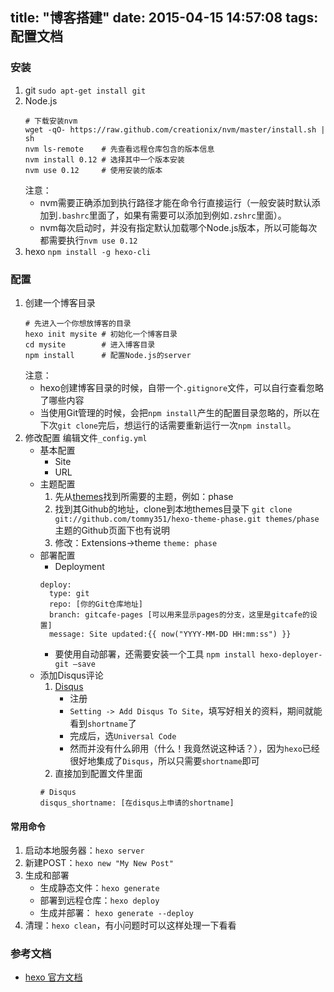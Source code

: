 title: "博客搭建"
date: 2015-04-15 14:57:08
tags: 配置文档
---

### 安装
1. git
    `sudo apt-get install git`
2. Node.js
    ```
    # 下载安装nvm
    wget -qO- https://raw.github.com/creationix/nvm/master/install.sh | sh 
    nvm ls-remote    # 先查看远程仓库包含的版本信息
    nvm install 0.12 # 选择其中一个版本安装
    nvm use 0.12     # 使用安装的版本
    ```
    注意：
    * nvm需要正确添加到执行路径才能在命令行直接运行（一般安装时默认添加到`.bashrc`里面了，如果有需要可以添加到例如`.zshrc`里面）。
    * nvm每次启动时，并没有指定默认加载哪个Node.js版本，所以可能每次都需要执行`nvm use 0.12`
3. hexo
    `npm install -g hexo-cli`

### 配置
1. 创建一个博客目录
    ```
    # 先进入一个你想放博客的目录
    hexo init mysite # 初始化一个博客目录
    cd mysite        # 进入博客目录
    npm install      # 配置Node.js的server
    ```
    注意：
    * hexo创建博客目录的时候，自带一个`.gitignore`文件，可以自行查看忽略了哪些内容
    * 当使用Git管理的时候，会把`npm install`产生的配置目录忽略的，所以在下次`git clone`完后，想运行的话需要重新运行一次`npm install`。
2. 修改配置
    编辑文件`_config.yml`
    * 基本配置
        - Site
        - URL
    * 主题配置
        1. 先从[themes](http://hexo.io/themes)找到所需要的主题，例如：phase
        2. 找到其Github的地址，clone到本地themes目录下
        `git clone git://github.com/tommy351/hexo-theme-phase.git themes/phase`
        主题的Github页面下也有说明
        3. 修改：Extensions->theme
        `theme: phase`
    * 部署配置
        - Deployment
        ```
        deploy:
          type: git
          repo: [你的Git仓库地址]
          branch: gitcafe-pages [可以用来显示pages的分支，这里是gitcafe的设置]
          message: Site updated:{{ now("YYYY-MM-DD HH:mm:ss") }}
        ```
        - 要使用自动部署，还需要安装一个工具
        `npm install hexo-deployer-git –save`
    * 添加Disqus评论
        1. [Disqus](https://disqus.com)
            - 注册
            - `Setting -> Add Disqus To Site`，填写好相关的资料，期间就能看到`shortname`了
            - 完成后，选`Universal Code`
            - 然而并没有什么卵用（什么！我竟然说这种话？），因为`hexo`已经很好地集成了`Disqus`，所以只需要`shortname`即可
        2. 直接加到配置文件里面
        ```
        # Disqus
        disqus_shortname: [在disqus上申请的shortname]
        ```

#### 常用命令
1. 启动本地服务器：`hexo server`
2. 新建POST：`hexo new "My New Post"`
3. 生成和部署
    * 生成静态文件：`hexo generate`
    * 部署到远程仓库：`hexo deploy`
    * 生成并部署：
        `hexo generate --deploy`
4. 清理：`hexo clean`，有小问题时可以这样处理一下看看

### 参考文档
* [hexo 官方文档](http://hexo.io/docs/)
